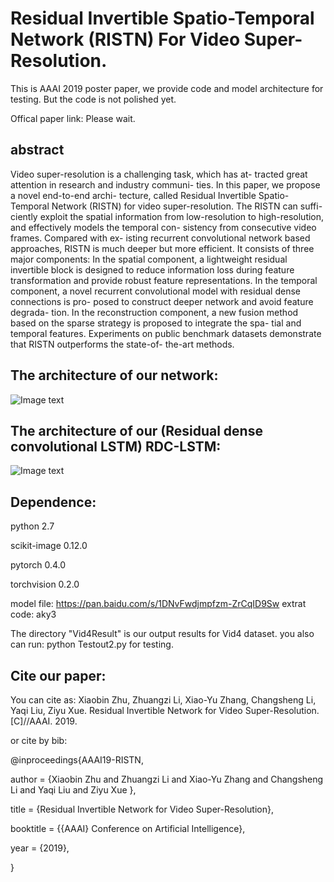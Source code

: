 # Residual Invertible Spatio-Temporal Network (RISTN) For Video Super-Resolution.

This is AAAI 2019 poster paper, we provide code and model architecture for testing. But the code is not polished yet.

Offical paper link:  Please wait.

## abstract

Video super-resolution is a challenging task, which has at- tracted great attention in research and industry communi- ties. In this paper, we propose a novel end-to-end archi- tecture, called Residual Invertible Spatio-Temporal Network (RISTN) for video super-resolution. The RISTN can suffi- ciently exploit the spatial information from low-resolution to high-resolution, and effectively models the temporal con- sistency from consecutive video frames. Compared with ex- isting recurrent convolutional network based approaches, RISTN is much deeper but more efficient. It consists of three major components: In the spatial component, a lightweight residual invertible block is designed to reduce information loss during feature transformation and provide robust feature representations. In the temporal component, a novel recurrent convolutional model with residual dense connections is pro- posed to construct deeper network and avoid feature degrada- tion. In the reconstruction component, a new fusion method based on the sparse strategy is proposed to integrate the spa- tial and temporal features. Experiments on public benchmark datasets demonstrate that RISTN outperforms the state-of- the-art methods.

## The architecture of our network:

![Image text](https://github.com/lizhuangzi/RISTN/raw/master/screenshots/RISTN.png)

## The architecture of our (Residual dense convolutional LSTM) RDC-LSTM:

![Image text](https://github.com/lizhuangzi/RISTN/raw/master/screenshots/RDCLSTM.png)


## Dependence:

python 2.7

scikit-image 0.12.0

pytorch 0.4.0

torchvision 0.2.0

model file: https://pan.baidu.com/s/1DNvFwdjmpfzm-ZrCqID9Sw   extrat code: aky3

The directory "Vid4Result" is our output results for Vid4 dataset. you also can run: python Testout2.py for testing.

## Cite our paper:

You can cite as:
Xiaobin Zhu, Zhuangzi Li, Xiao-Yu Zhang, Changsheng Li, Yaqi Liu, Ziyu Xue. Residual Invertible Network for Video Super-Resolution. [C]//AAAI. 2019.

or cite by bib:

@inproceedings{AAAI19-RISTN,

  author    = {Xiaobin Zhu and
               Zhuangzi Li and
                Xiao-Yu Zhang and
                 Changsheng Li and
                 Yaqi Liu and
                 Ziyu Xue
                },

  title     = {Residual Invertible Network for Video Super-Resolution},

  booktitle = {{AAAI} Conference on Artificial Intelligence},

  year      = {2019},

}
